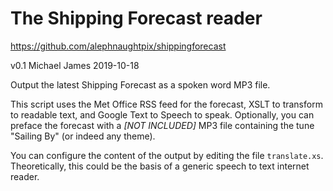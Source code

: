 # The Shipping Forecast reader
https://github.com/alephnaughtpix/shippingforecast

v0.1 Michael James 2019-10-18

Output the latest Shipping Forecast as a spoken word MP3 file. 

This script uses the Met Office RSS feed for the forecast, XSLT to transform to readable text, and Google Text to Speech to
speak. Optionally, you can preface the forecast with a _[NOT INCLUDED]_ MP3 file containing the tune "Sailing By" (or indeed any theme).

You can configure the content of the output by editing the file `translate.xs`. Theoretically, this could be the basis 
of a generic speech to text internet reader.
